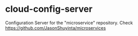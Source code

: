 # cloud-config-server
Configuration Server for the "microservice" repository.
Check https://github.com/JasonShuyinta/microservices
